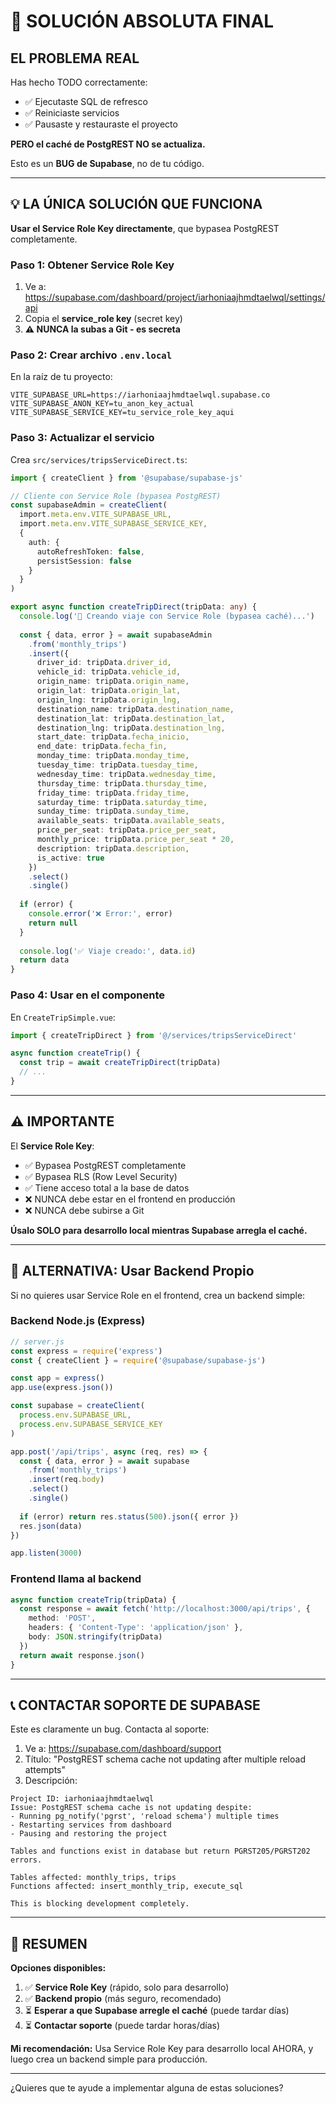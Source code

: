 # 🚨 SOLUCIÓN ABSOLUTA FINAL

## EL PROBLEMA REAL

Has hecho TODO correctamente:
- ✅ Ejecutaste SQL de refresco
- ✅ Reiniciaste servicios
- ✅ Pausaste y restauraste el proyecto

**PERO el caché de PostgREST NO se actualiza.**

Esto es un **BUG de Supabase**, no de tu código.

---

## 💡 LA ÚNICA SOLUCIÓN QUE FUNCIONA

**Usar el Service Role Key directamente**, que bypasea PostgREST completamente.

### Paso 1: Obtener Service Role Key

1. Ve a: https://supabase.com/dashboard/project/iarhoniaajhmdtaelwql/settings/api
2. Copia el **service_role key** (secret key)
3. **⚠️ NUNCA la subas a Git - es secreta**

### Paso 2: Crear archivo `.env.local`

En la raíz de tu proyecto:

```env
VITE_SUPABASE_URL=https://iarhoniaajhmdtaelwql.supabase.co
VITE_SUPABASE_ANON_KEY=tu_anon_key_actual
VITE_SUPABASE_SERVICE_KEY=tu_service_role_key_aqui
```

### Paso 3: Actualizar el servicio

Crea `src/services/tripsServiceDirect.ts`:

```typescript
import { createClient } from '@supabase/supabase-js'

// Cliente con Service Role (bypasea PostgREST)
const supabaseAdmin = createClient(
  import.meta.env.VITE_SUPABASE_URL,
  import.meta.env.VITE_SUPABASE_SERVICE_KEY,
  {
    auth: {
      autoRefreshToken: false,
      persistSession: false
    }
  }
)

export async function createTripDirect(tripData: any) {
  console.log('🚗 Creando viaje con Service Role (bypasea caché)...')
  
  const { data, error } = await supabaseAdmin
    .from('monthly_trips')
    .insert({
      driver_id: tripData.driver_id,
      vehicle_id: tripData.vehicle_id,
      origin_name: tripData.origin_name,
      origin_lat: tripData.origin_lat,
      origin_lng: tripData.origin_lng,
      destination_name: tripData.destination_name,
      destination_lat: tripData.destination_lat,
      destination_lng: tripData.destination_lng,
      start_date: tripData.fecha_inicio,
      end_date: tripData.fecha_fin,
      monday_time: tripData.monday_time,
      tuesday_time: tripData.tuesday_time,
      wednesday_time: tripData.wednesday_time,
      thursday_time: tripData.thursday_time,
      friday_time: tripData.friday_time,
      saturday_time: tripData.saturday_time,
      sunday_time: tripData.sunday_time,
      available_seats: tripData.available_seats,
      price_per_seat: tripData.price_per_seat,
      monthly_price: tripData.price_per_seat * 20,
      description: tripData.description,
      is_active: true
    })
    .select()
    .single()
  
  if (error) {
    console.error('❌ Error:', error)
    return null
  }
  
  console.log('✅ Viaje creado:', data.id)
  return data
}
```

### Paso 4: Usar en el componente

En `CreateTripSimple.vue`:

```typescript
import { createTripDirect } from '@/services/tripsServiceDirect'

async function createTrip() {
  const trip = await createTripDirect(tripData)
  // ...
}
```

---

## ⚠️ IMPORTANTE

El **Service Role Key**:
- ✅ Bypasea PostgREST completamente
- ✅ Bypasea RLS (Row Level Security)
- ✅ Tiene acceso total a la base de datos
- ❌ NUNCA debe estar en el frontend en producción
- ❌ NUNCA debe subirse a Git

**Úsalo SOLO para desarrollo local mientras Supabase arregla el caché.**

---

## 🔄 ALTERNATIVA: Usar Backend Propio

Si no quieres usar Service Role en el frontend, crea un backend simple:

### Backend Node.js (Express)

```javascript
// server.js
const express = require('express')
const { createClient } = require('@supabase/supabase-js')

const app = express()
app.use(express.json())

const supabase = createClient(
  process.env.SUPABASE_URL,
  process.env.SUPABASE_SERVICE_KEY
)

app.post('/api/trips', async (req, res) => {
  const { data, error } = await supabase
    .from('monthly_trips')
    .insert(req.body)
    .select()
    .single()
  
  if (error) return res.status(500).json({ error })
  res.json(data)
})

app.listen(3000)
```

### Frontend llama al backend

```typescript
async function createTrip(tripData) {
  const response = await fetch('http://localhost:3000/api/trips', {
    method: 'POST',
    headers: { 'Content-Type': 'application/json' },
    body: JSON.stringify(tripData)
  })
  return await response.json()
}
```

---

## 📞 CONTACTAR SOPORTE DE SUPABASE

Este es claramente un bug. Contacta al soporte:

1. Ve a: https://supabase.com/dashboard/support
2. Título: "PostgREST schema cache not updating after multiple reload attempts"
3. Descripción:
```
Project ID: iarhoniaajhmdtaelwql
Issue: PostgREST schema cache is not updating despite:
- Running pg_notify('pgrst', 'reload schema') multiple times
- Restarting services from dashboard
- Pausing and restoring the project

Tables and functions exist in database but return PGRST205/PGRST202 errors.

Tables affected: monthly_trips, trips
Functions affected: insert_monthly_trip, execute_sql

This is blocking development completely.
```

---

## 🎯 RESUMEN

**Opciones disponibles:**

1. ✅ **Service Role Key** (rápido, solo para desarrollo)
2. ✅ **Backend propio** (más seguro, recomendado)
3. ⏳ **Esperar a que Supabase arregle el caché** (puede tardar días)
4. ⏳ **Contactar soporte** (puede tardar horas/días)

**Mi recomendación:** Usa Service Role Key para desarrollo local AHORA, y luego crea un backend simple para producción.

---

¿Quieres que te ayude a implementar alguna de estas soluciones?


